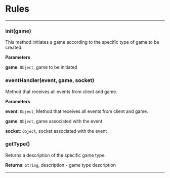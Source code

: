 # Rules





* * *

### init(game) 

This method initiates a game according to the specific type of game
to be created.

**Parameters**

**game**: `Object`, game to be initiated



### eventHandler(event, game, socket) 

Method that receives all events from client and game.

**Parameters**

**event**: `Object`, Method that receives all events from client and game.

**game**: `Object`, game associated with the event

**socket**: `Object`, socket associated with the event



### getType() 

Returns a description of the specific game type.

**Returns**: `String`, description - game type description



* * *











